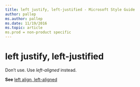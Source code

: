 ```yaml
---
title: left justify, left-justified - Microsoft Style Guide
author: pallep
ms.author: pallep
ms.date: 11/19/2016
ms.topic: article
ms.prod = non-product specific
---
```


# left justify, left-justified

Don’t use. Use *left-aligned* instead.

**See** [left align, left-aligned](/style-guide/a-z-word-list-term-collections/l/left-align-left-aligned)
